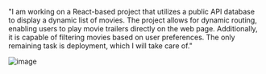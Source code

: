 
"I am working on a React-based project that utilizes a public API database to display a dynamic list of movies. The project allows for dynamic routing, enabling users to play movie trailers directly on the web page. Additionally, it is capable of filtering movies based on user preferences. The only remaining task is deployment, which I will take care of."

![image](https://github.com/user-attachments/assets/ad4a1c1f-bee5-4e56-b1f7-577dfdb87e67)
